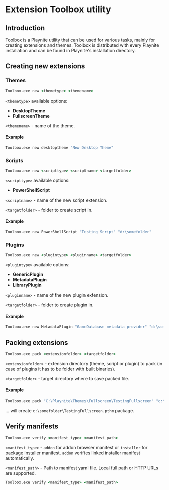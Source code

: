 # Extension Toolbox utility

Introduction
---------------------

Toolbox is a Playnite utility that can be used for various tasks, mainly for creating extensions and themes. Toolbox is distributed with every Playnite installation and can be found in Playnite's installation directory.

Creating new extensions
---------------------

### Themes

```cmd
Toolbox.exe new <themetype> <themename>
```

`<themetype>` available options:
- **DesktopTheme**
- **FullscreenTheme**

`<themename>` - name of the theme.

#### Example

```cmd
Toolbox.exe new desktoptheme "New Desktop Theme"
```

### Scripts

```cmd
Toolbox.exe new <scripttype> <scriptname> <targetfolder>
```

`<scripttype>` available options:
- **PowerShellScript**

`<scriptname>` - name of the new script extension.

`<targetfolder>` - folder to create script in.

#### Example

```cmd
Toolbox.exe new PowerShellScript "Testing Script" "d:\somefolder"
```

### Plugins

```cmd
Toolbox.exe new <plugintype> <pluginname> <targetfolder>
```

`<plugintype>` available options:
- **GenericPlugin**
- **MetadataPlugin**
- **LibraryPlugin**

`<pluginname>` - name of the new plugin extension.

`<targetfolder>` - folder to create plugin in.

#### Example

```cmd
Toolbox.exe new MetadataPlugin "GameDatabase metadata provider" "d:\somefolder"
```

Packing extensions
---------------------

```cmd
Toolbox.exe pack <extensionfolder> <targetfolder>
```

`<extensionfolder>` - extension directory (theme, script or plugin) to pack (in case of plugins it has to be folder with built binaries).

`<targetfolder>` - target directory where to save packed file.

#### Example

```cmd
Toolbox.exe pack "C:\Playnite\Themes\Fullscreen\TestingFullscreen" "c:\somefolder"
```

... will create `c:\somefolder\TestingFullscreen.pthm` package.

Verify manifests
---------------------

```cmd
Toolbox.exe verify <manifest_type> <manifest_path>
```

`<manifest_type>` - `addon` for addon browser manifest or `installer` for package installer manifest. `addon` verifies linked installer manifest automatically.

`<manifest_path>` - Path to manifest yaml file. Local full path or HTTP URLs are supported.

```cmd
Toolbox.exe verify <manifest_type> <manifest_path>
```
